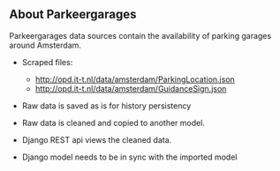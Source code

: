 ## About Parkeergarages
Parkeergarages data sources contain the availability of parking garages around Amsterdam.
- Scraped files:  
    - http://opd.it-t.nl/data/amsterdam/ParkingLocation.json
    - http://opd.it-t.nl/data/amsterdam/GuidanceSign.json

- Raw data is saved as is for history persistency
- Raw data is cleaned and copied to another model.
- Django REST api views the cleaned data.
- Django model needs to be in sync with the imported model
